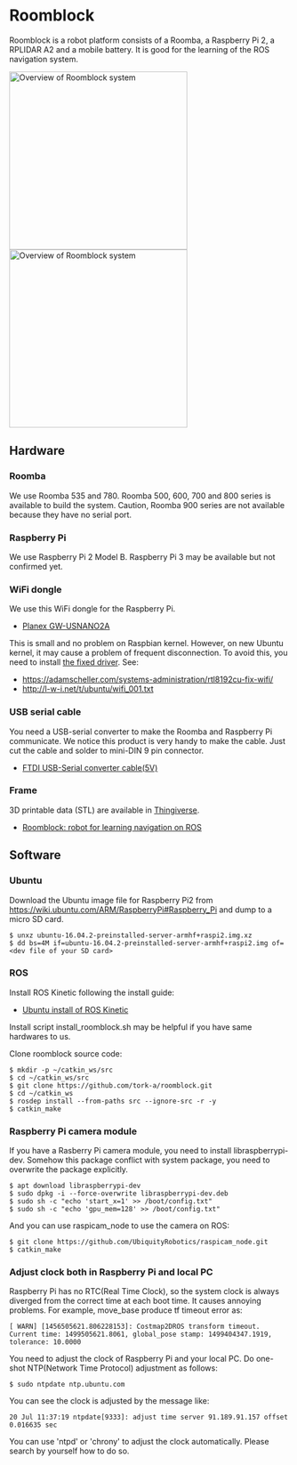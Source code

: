# Roomblock

Roomblock is a robot platform consists of a Roomba, a Raspberry Pi 2,
a RPLIDAR A2 and a mobile battery. It is good for the learning of the
ROS navigation system.

<img src="doc/img/roomblock_1.jpg" alt="Overview of Roomblock system" width="320"><img src="doc/img/roomblock_2.jpg" alt="Overview of Roomblock system" width="320">

## Hardware

### Roomba

We use Roomba 535 and 780. Roomba 500, 600, 700 and 800 series is
available to build the system. Caution, Roomba 900 series are not
available because they have no serial port.

### Raspberry Pi

We use Raspberry Pi 2 Model B. Raspberry Pi 3 may be available but
not confirmed yet.

### WiFi dongle

We use this WiFi dongle for the Raspberry Pi.

- [Planex GW-USNANO2A](https://www.amazon.co.jp/gp/product/B00ESA34GA)

This is small and no problem on Raspbian kernel. However, on new
Ubuntu kernel, it may cause a problem of frequent disconnection. To
avoid this, you need to install
[the fixed driver](https://github.com/pvaret/rtl8192cu-fixes). See:

- https://adamscheller.com/systems-administration/rtl8192cu-fix-wifi/
- http://l-w-i.net/t/ubuntu/wifi_001.txt

### USB serial cable

You need a USB-serial converter to make the Roomba and Raspberry Pi
communicate. We notice this product is very handy to make the
cable. Just cut the cable and solder to mini-DIN 9 pin connector.

- [FTDI USB-Serial converter cable(5V)](http://akizukidenshi.com/catalog/g/gM-05841/)

### Frame

3D printable data (STL) are available in
[Thingiverse](http://www.thingiverse.com/).

- [Roomblock: robot for learning navigation on ROS](http://www.thingiverse.com/thing:2209131)

## Software

### Ubuntu

Download the Ubuntu image file for Raspberry Pi2 from https://wiki.ubuntu.com/ARM/RaspberryPi#Raspberry_Pi and dump to a micro SD card.

```
$ unxz ubuntu-16.04.2-preinstalled-server-armhf+raspi2.img.xz
$ dd bs=4M if=ubuntu-16.04.2-preinstalled-server-armhf+raspi2.img of=<dev file of your SD card>
```

### ROS

Install ROS Kinetic following the install guide:

- [Ubuntu install of ROS Kinetic](http://wiki.ros.org/kinetic/Installation/Ubuntu)

Install script install_roomblock.sh may be helpful if you have same
hardwares to us.

Clone roomblock source code:

```
$ mkdir -p ~/catkin_ws/src
$ cd ~/catkin_ws/src
$ git clone https://github.com/tork-a/roomblock.git
$ cd ~/catkin_ws
$ rosdep install --from-paths src --ignore-src -r -y
$ catkin_make
```

### Raspberry Pi camera module

If you have a Rasberry Pi camera module, you need to install
libraspberrypi-dev. Somehow this package conflict with system package,
you need to overwrite the package explicitly.

```
$ apt download libraspberrypi-dev
$ sudo dpkg -i --force-overwrite libraspberrypi-dev.deb
$ sudo sh -c "echo 'start_x=1' >> /boot/config.txt"
$ sudo sh -c "echo 'gpu_mem=128' >> /boot/config.txt"
```

And you can use raspicam_node to use the camera on ROS:
```
$ git clone https://github.com/UbiquityRobotics/raspicam_node.git
$ catkin_make
```

### Adjust clock both in Raspberry Pi and local PC

Raspberry Pi has no RTC(Real Time Clock), so the system clock is
always diverged from the correct time at each boot time. It causes
annoying problems. For example, move_base produce tf timeout error as:

```
[ WARN] [1456505621.806228153]: Costmap2DROS transform timeout. Current time: 1499505621.8061, global_pose stamp: 1499404347.1919, tolerance: 10.0000
```

You need to adjust the clock of Raspberry Pi and your local PC.
Do one-shot NTP(Network Time Protocol) adjustment as follows:

```
$ sudo ntpdate ntp.ubuntu.com
```

You can see the clock is adjusted by the message like:

```
20 Jul 11:37:19 ntpdate[9333]: adjust time server 91.189.91.157 offset 0.016635 sec
```

You can use 'ntpd' or 'chrony' to adjust the clock
automatically. Please search by yourself how to do so.
